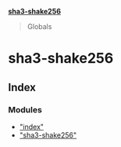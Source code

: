 **[sha3-shake256](README.md)**

> Globals

# sha3-shake256

## Index

### Modules

* ["index"](modules/_index_.md)
* ["sha3-shake256"](modules/_sha3_shake256_.md)

